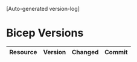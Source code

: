 [Auto-generated version-log]

# Bicep Versions
| Resource | Version | Changed | Commit |
|----------|----------|----------|----------|

